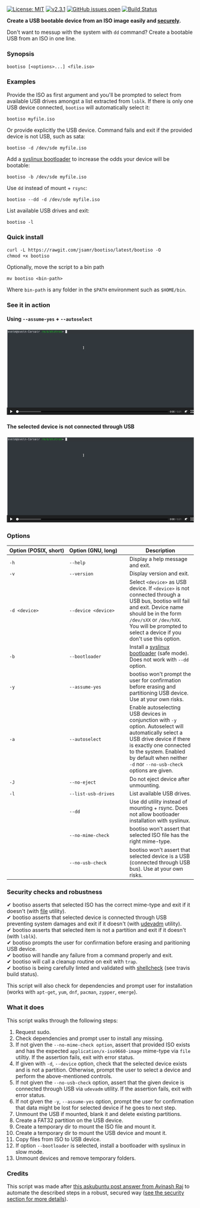 [![License: MIT](https://img.shields.io/badge/License-MIT-yellow.svg)](https://opensource.org/licenses/MIT)
[![v2.3.1](https://img.shields.io/badge/version-v2.3.1-green.svg)](#)
[![GitHub issues open](https://img.shields.io/github/issues/jsamr/bootiso.svg?maxAge=2592000)](https://github.com/jsamr/bootiso/issues)
[![Build Status](https://travis-ci.org/jsamr/bootiso.svg?branch=master)](https://travis-ci.org/jsamr/bootiso)

**Create a USB bootable device from an ISO image easily and [securely](#security).**

Don't want to messup with the system with `dd` command? Create a bootable USB from an ISO in one line.

### Synopsis

    bootiso [<options>...] <file.iso>

### Examples

Provide the ISO as first argument and you'll be prompted to select from available USB drives amongst a list extracted from `lsblk`. If there is only one USB device connected, `bootiso` will automatically select it:

    bootiso myfile.iso

Or provide explicitly the USB device. Command fails and exit if the provided device is not USB, such as sata:

    bootiso -d /dev/sde myfile.iso

Add a [syslinux bootloader](https://en.wikipedia.org/wiki/SYSLINUX) to increase the odds your device will be bootable:

    bootiso -b /dev/sde myfile.iso

Use `dd` instead of mount + `rsync`:

    bootiso --dd -d /dev/sde myfile.iso  

List available USB drives and exit:

    bootiso -l  


### Quick install

    curl -L https://rawgit.com/jsamr/bootiso/latest/bootiso -O
    chmod +x bootiso

Optionally, move the script to a bin path

    mv bootiso <bin-path>

Where `bin-path` is any folder in the `$PATH` environment such as `$HOME/bin`.

### See it in action

#### Using `--assume-yes` + `--autoselect`

[![](images/bootiso.png)](https://webmshare.com/RRnY6)

#### The selected device is not connected through USB

[![](images/bootiso.png)](https://webmshare.com/ra8Ge)

### Options

| Option&nbsp;(POSIX,&nbsp;short) | Option&nbsp;(GNU,&nbsp;long)&nbsp;&nbsp;&nbsp;&nbsp;&nbsp; | Description                                                                                                                                                                                                                                             |
| ------------------------------- | ---------------------------------------------------------- | ------------------------------------------------------------------------------------------------------------------------------------------------------------------------------------------------------------------------------------------------------- |
| `-h`                            | `--help`                                                   | Display a help message and exit.                                                                                                                                                                                                                        |
| `-v`                            | `--version`                                                | Display version and exit.                                                                                                                                                                                                                               |
| `-d <device>`                   | `--device <device>`                                        | Select `<device>` as USB device. If `<device>` is not connected through a USB bus, bootiso will fail and exit. Device name should be in the form `/dev/sXX` or `/dev/hXX`. You will be prompted to select a device if you don't use this option.        |
| `-b`                            | `--bootloader`                                             | Install a [syslinux bootloader](https://en.wikipedia.org/wiki/SYSLINUX) (safe mode). Does not work with `--dd` option.                                                                                                                                  |
| `-y`                            | `--assume-yes`                                             | bootiso won't prompt the user for confirmation before erasing and partitioning USB device. Use at your own risks.                                                                                                                                       |
| `-a`                            | `--autoselect`                                             | Enable autoselecting USB devices in conjunction with `-y` option. Autoselect will automatically select a USB drive device if there is exactly one connected to the system. Enabled by default when neither `-d` nor `--no-usb-check` options are given. |
| `-J`                            | `--no-eject`                                               | Do not eject device after unmounting.                                                                                                                                                                                                                   |
| `-l`                            | `--list-usb-drives`                                        | List available USB drives.                                                                                                                                                                                                                              |
|                                 | `--dd`                                                     | Use dd utility instead of mounting + rsync. Does not allow bootloader installation with syslinux.                                                                                                                                                       |
|                                 | `--no-mime-check`                                          | bootiso won't assert that selected ISO file has the right mime-type.                                                                                                                                                                                    |
|                                 | `--no-usb-check`                                           | bootiso won't assert that selected device is a USB (connected through USB bus). Use at your own risks.                                                                                                                                                  |

<a name="security" />

### Security checks and robustness

✔ bootiso asserts that selected ISO has the correct mime-type and exit if it doesn't (with [file](https://askubuntu.com/a/3397/276357) utility).  
✔ bootiso asserts that selected device is connected through USB preventing system damages and exit if it doesn't (with [udevadm](https://askubuntu.com/a/168654/276357) utility).  
✔ bootiso asserts that selected item is not a partition and exit if it doesn't (with `lsblk`).  
✔ bootiso prompts the user for confirmation before erasing and paritioning USB device.  
✔ bootiso will handle any failure from a command properly and exit.  
✔ bootiso will call a cleanup routine on exit with `trap`.  
✔ bootiso is being carefully linted and validated with [shellcheck](https://www.shellcheck.net/) (see travis build status).

This script will also check for dependencies and prompt user for installation (works with `apt-get`, `yum`, `dnf`, `pacman`, `zypper`, `emerge`).

### What it does

This script walks through the following steps:

1. Request sudo.
2. Check dependencies and prompt user to install any missing.
3. If not given the `--no-mime-check option`, assert that provided ISO exists and has the expected `application/x-iso9660-image` mime-type via `file` utiltiy. If the assertion fails, exit with error status.
4. If given with `-d`, `--device` option, check that the selected device exists and is not a partition. Otherwise, prompt the user to select a device and perform the above-mentioned controls.
5. If not given the `--no-usb-check` option, assert that the given device is connected through USB via `udevadm` utility. If the assertion fails, exit with error status.
6. If not given the `-y`, `--assume-yes` option, prompt the user for confirmation that data might be lost for selected device if he goes to next step.
7. Unmount the USB if mounted, blank it and delete existing partitions.
8. Create a FAT32 partition on the USB device.
9. Create a temporary dir to mount the ISO file and mount it.
10. Create a temporary dir to mount the USB device and mount it.
11. Copy files from ISO to USB device.
12. If option `--bootloader` is selected, install a bootloader with syslinux in slow mode.
13. Unmount devices and remove temporary folders.

### Credits

This script was made after [this askubuntu post answer from Avinash Raj](https://askubuntu.com/a/376430/276357) to automate the described steps in a robust, secured way ([see the security section for more details](#security)).
